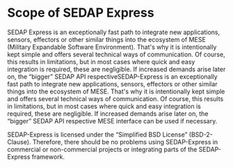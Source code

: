 # Scope of SEDAP Express
 
SEDAP Express is an exceptionally fast path to integrate new applications, sensors, effectors or other similar things into the ecosystem of MESE (Military Expandable Software Environment). That's why it is intentionally kept simple and offers several technical ways of communication. Of course, this results in limitations, but in most cases where quick and easy integration is required, these are negligible. If increased demands arise later on, the “bigger” SEDAP API respectiveSEDAP-Express is an exceptionally fast path to integrate new applications, sensors, effectors or other similar things into the ecosystem of MESE. That's why it is intentionally kept simple and offers several technical ways of communication. Of course, this results in limitations, but in most cases where quick and easy integration is required, these are negligible. If increased demands arise later on, the “bigger” SEDAP API respective MESE interface can be used if necessary.

SEDAP-Express is licensed under the “Simplified BSD License” (BSD-2-Clause). Therefore, there should be no problems using SEDAP-Express in commercial or non-commercial projects or integrating parts of the SEDAP-Express framework. 